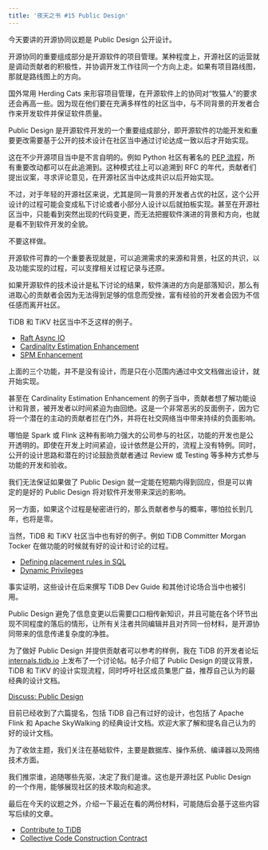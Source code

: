 ```yaml
---
title: '夜天之书 #15 Public Design'
---
```


今天要讲的开源协同议题是 Public Design 公开设计。

开源协同的重要组成部分是开源软件的项目管理。某种程度上，开源社区的运营就是调动贡献者的积极性，并协调开发工作往同一个方向上走。如果有项目路线图，那就是路线图上的方向。

国外常用 Herding Cats 来形容项目管理，在开源软件上的协同对“牧猫人”的要求还会再高一些。因为现在他们要在充满多样性的社区当中，与不同背景的开发者合作来开发软件并保证软件质量。

Public Design 是开源软件开发的一个重要组成部分，即开源软件的功能开发和重要更改需要基于公开的技术设计在社区当中通过讨论达成一致以后才开始实现。

这在不少开源项目当中是不言自明的。例如 Python 社区有著名的 [PEP 流程](https://www.python.org/dev/peps/pep-0001/)，所有重要改动都可以在此追溯到。这种模式往上可以追溯到 RFC 的年代，贡献者们提出议案，寻求评论意见，在开源社区当中达成共识以后开始实现。

不过，对于年轻的开源社区来说，尤其是同一背景的开发者占优的社区，这个公开设计的过程可能会变成私下讨论或者小部分人设计以后就拍板实现。甚至在开源社区当中，只能看到突然出现的代码变更，而无法把握软件演进的背景和方向，也就是看不到软件开发的全貌。

不要这样做。

开源软件可靠的一个重要表现就是，可以追溯需求的来源和背景，社区的共识，以及功能实现的过程，可以支撑相关过程记录与还原。

如果开源软件的技术设计是私下讨论的结果，软件演进的方向是部落知识，那么有进取心的贡献者会因为无法得到足够的信息而受挫，富有经验的开发者会因为不信任感而离开社区。

TiDB 和 TiKV 社区当中不乏这样的例子。

* [Raft Async IO](https://github.com/tikv/tikv/issues/10540)
* [Cardinality Estimation Enhancement](https://github.com/pingcap/tidb/issues/26085)
* [SPM Enhancement](https://github.com/pingcap/tidb/issues/25970)

上面的三个功能，并不是没有设计，而是只在小范围内通过中文文档做出设计，就开始实现。

甚至在 Cardinality Estimation Enhancement 的例子当中，贡献者想了解功能设计和背景，被开发者以时间紧迫为由回绝。这是一个非常恶劣的反面例子，因为它将一个潜在的主动的贡献者拦在门外，并将在社交网络当中带来持续的负面影响。

哪怕是 Spark 或 Flink 这种有影响力强大的公司参与的社区，功能的开发也是公开透明的。即使在开发上时间紧迫，设计依然是公开的，流程上没有特例。同时，公开的设计思路和潜在的讨论鼓励贡献者通过 Review 或 Testing 等多种方式参与功能的开发和验收。

我们无法保证如果做了 Public Design 就一定能在短期内得到回应，但是可以肯定的是好的 Public Design 将对软件开发带来深远的影响。

另一方面，如果这个过程是秘密进行的，那么贡献者参与的概率，哪怕拉长到几年，也将是零。

当然，TiDB 和 TiKV 社区当中也有好的例子。例如 TiDB Committer Morgan Tocker 在做功能的时候就有好的设计和讨论的过程。

* [Defining placement rules in SQL](https://github.com/pingcap/tidb/blob/master/docs/design/2020-06-24-placement-rules-in-sql.md)
* [Dynamic Privileges](https://github.com/pingcap/tidb/blob/master/docs/design/2021-03-09-dynamic-privileges.md)

事实证明，这些设计在后来撰写 TiDB Dev Guide 和其他讨论场合当中也被引用。

Public Design 避免了信息变更以后需要口口相传新知识，并且可能在各个环节出现不同程度的落后的情形，让所有关注者共同编辑并且对齐同一份材料，是开源协同带来的信息传递复杂度的净胜。

为了做好 Public Design 并提供贡献者可以参考的样例，我在 TiDB 的开发者论坛 [internals.tidb.io](https://internals.tidb.io/) 上发布了一个讨论帖。帖子介绍了 Public Design 的提议背景，TiDB 和 TiKV 的设计实现流程，同时呼吁社区成员集思广益，推荐自己认为的最经典的设计文档。

[Discuss: Public Design](https://internals.tidb.io/t/topic/399)

目前已经收到了六篇提名，包括 TiDB 自己有过好的设计，也包括了 Apache Flink 和 Apache SkyWalking 的经典设计文档。欢迎大家了解和提名自己认为的好的设计文档。

为了收敛主题，我们关注在基础软件，主要是数据库、操作系统、编译器以及网络技术方面。

我们推崇谁，追随哪些先驱，决定了我们是谁。这也是开源社区 Public Design 的一个作用，能够展现社区的技术取向和追求。

最后在今天的议题之外，介绍一下最近在看的两份材料，可能随后会基于这些内容写后续的文章。

* [Contribute to TiDB](https://pingcap.github.io/tidb-dev-guide/contribute-to-tidb/introduction.html)
* [Collective Code Construction Contract](https://rfc.zeromq.org/spec/42/)
